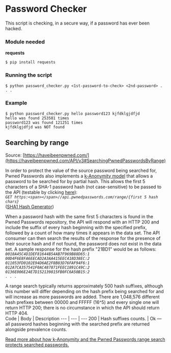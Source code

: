 # Password Checker

This script is checking, in a secure way, if a password has ever been hacked.

### Module needed
**requests**<br>
```
$ pip install requests
```

### Running the script
`$ python password_checker.py <1st-password-to-check> <2nd-password> . . .`

### Example
```
$ python password_checker.py hello password123 kjfdklgjdfjd
hello was found 253581 times
password123 was found 121251 times
kjfdklgjdfjd was NOT found
```

## Searching by range
Source: [https://haveibeenpwned.com/](https://haveibeenpwned.com/API/v3#SearchingPwnedPasswordsByRange)

In order to protect the value of the source password being searched for, Pwned Passwords also implements a [k-Anonymity model](https://en.wikipedia.org/wiki/K-anonymity) that allows a password to be searched for by partial hash. This allows the first 5 characters of a SHA-1 password hash (not case-sensitive) to be passed to the API (testable by clicking [here](https://api.pwnedpasswords.com/range/21BD1)):<br>
*`GET https:<span></span>//api.pwnedpasswords.com/range/{first 5 hash chars}`*<br>
([SHA1 Hash Generator](https://passwordsgenerator.net/sha1-hash-generator/))

When a password hash with the same first 5 characters is found in the Pwned Passwords repository, the API will respond with an HTTP 200 and include the suffix of every hash beginning with the specified prefix, followed by a count of how many times it appears in the data set. The API consumer can then search the results of the response for the presence of their source hash and if not found, the password does not exist in the data set. A sample response for the hash prefix "21BD1" would be as follows:<br>
*`0018A45C4D1DEF81644B54AB7F969B88D65:1`*<br>
*`00D4F6E8FA6EECAD2A3AA415EEC418D38EC:2`*<br>
*`011053FD0102E94D6AE2F8B83D76FAF94F6:1`*<br>
*`012A7CA357541F0AC487871FEEC1891C49C:2`*<br>
*`0136E006E24E7D152139815FB0FC6A50B15:2`*<br>
*`. . .`*

A range search typically returns approximately 500 hash suffixes, although this number will differ depending on the hash prefix being searched for and will increase as more passwords are added. There are 1,048,576 different hash prefixes between 00000 and FFFFF (16^5) and every single one will return HTTP 200; there is no circumstance in which the API should return HTTP 404.<br>
Code | Body | Description
--- | --- | ---
200 | Hash suffixes counts. | Ok — all password hashes beginning with the searched prefix are returned alongside prevalence counts.


[Read more about how k-Anonymity and the Pwned Passwords range search protects searched passwords.](https://www.troyhunt.com/ive-just-launched-pwned-passwords-version-2/)
